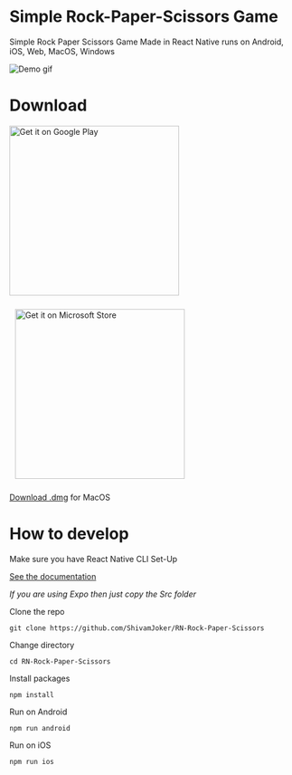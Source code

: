 # Simple Rock-Paper-Scissors Game
Simple Rock Paper Scissors Game Made in React Native runs on Android, iOS, Web, MacOS, Windows

![Demo gif](https://github.com/ShivamJoker/RN-Rock-Paper-Scissors/blob/master/game_demo.gif)

# Download
<a href='https://play.google.com/store/apps/details?id=com.rockpaperscissors.game'><img alt='Get it on Google Play' width="300" src='https://play.google.com/intl/en_us/badges/static/images/badges/en_badge_web_generic.png'/></a>
         
<a href='//www.microsoft.com/store/apps/9N76J7BX55HQ?cid=storebadge&ocid=badge'><img src='https://developer.microsoft.com/en-us/store/badges/images/English_get-it-from-MS.png' alt='Get it on Microsoft Store' width="300" style="margin: 10px;"/></a>

[Download .dmg]() for MacOS

# How to develop

Make sure you have React Native CLI Set-Up

[See the documentation](https://reactnative.dev/docs/environment-setup)

*If you are using Expo then just copy the Src folder*




Clone the repo
```
git clone https://github.com/ShivamJoker/RN-Rock-Paper-Scissors
```

Change directory 
```
cd RN-Rock-Paper-Scissors
```

Install packages
```
npm install
```

Run on Android
```
npm run android
```

Run on iOS
```
npm run ios
```
